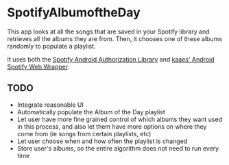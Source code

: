 # SpotifyAlbumoftheDay
This app looks at all the songs that are saved in your Spotify library and retrieves all the albums they are from. Then, it chooses one of these albums randomly to populate a playlist.

It uses both the <a href = "https://github.com/spotify/android-auth/releases">Spotify Android Authorization Library</a> and <a href = "https://github.com/kaaes/spotify-web-api-android">kaaes' Android Spotify Web Wrapper</a>.

<h2>TODO</h2>
<ul>
  <li>Integrate reasonable UI</li>
  <li>Automatically populate the Album of the Day playlist</li>
  <li>Let user have more fine grained control of which albums they want used in this process, and also let them have more options on where they come from (ie songs from certain playlists, etc)</li>
  <li>Let user choose when and how often the playlist is changed</li>
  <li>Store user's albums, so the entire algorithm does not need to run every time</li>
 </ul>
